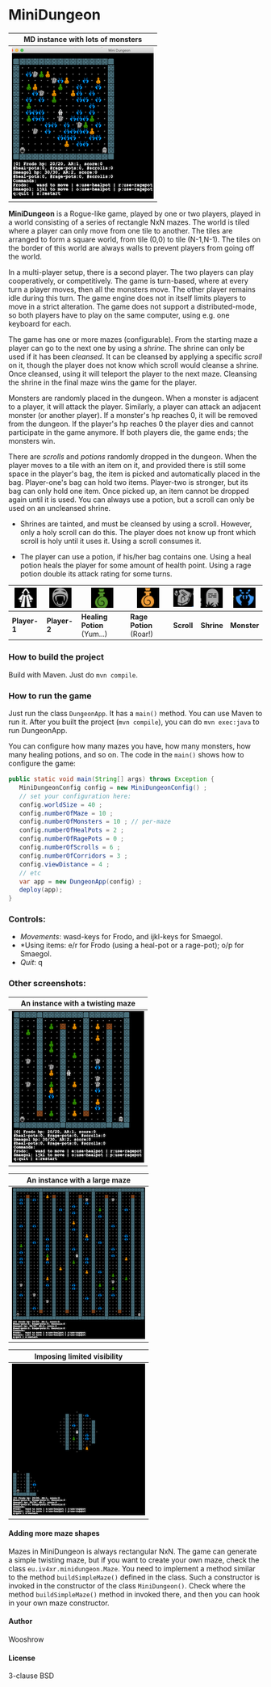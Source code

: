# MiniDungeon

|  MD instance with lots of monsters |
|--|
|![screenshot-2](./assets/ss2.png)|

**MiniDungeon** is a Rogue-like game, played by one or two players, played in a world consisting of a series of rectangle NxN mazes. The world is tiled where a player can only move from one tile to another. The tiles are arranged to form a square world, from tile (0,0) to tile (N-1,N-1). The tiles on the border of this world are always walls to prevent players from going off the world.


In a multi-player setup, there is a second player. The two players can play cooperatively, or competitively. The game is turn-based, where at every turn a player moves, then all the monsters move. The other player remains idle during this turn. The game engine does not in itself limits players to move in a strict alteration. The game does not support a distributed-mode, so both players have to play on the same computer, using e.g. one keyboard for each.

The game has one or more mazes (configurable). From the starting maze a player can go to the next one by using a _shrine_. The shrine can only be used if it has been _cleansed_.
It can be cleansed by applying a specific _scroll_ on it, though the player does not know which scroll would cleanse a shrine. Once cleansed, using it will teleport the player
to the next maze. Cleansing the shrine in the final maze wins the game for the player.

Monsters are randomly placed in the dungeon. When a monster is adjacent to a player, it will attack the player. Similarly, a player can attack an adjacent monster (or
another player). If a monster's hp reaches 0, it will be removed from the dungeon.
If the player's hp reaches 0 the player dies and cannot participate in the game anymore. If both players die, the game ends; the monsters win.

There are _scrolls_ and _potions_ randomly dropped in the dungeon. When the player moves to a tile with an item on it, and provided there is still some space in the player's bag, the item is picked and automatically placed in the  bag. Player-one's bag can hold two items. Player-two is stronger, but its bag can only hold one item. Once picked up, an item cannot be dropped again until it is used. You can always use a potion, but a scroll can only be used on an uncleansed shrine.

   * Shrines are tainted, and must be cleansed by using a scroll. However, only a holy scroll can do this. The player does not know up front which scroll is holy until it uses it. Using a scroll consumes it.

   * The player can use a potion, if his/her bag contains one. Using a heal potion heals the player for some amount of health point. Using a rage potion double its attack rating for some turns.

| ![Frodo](./assets/fr.png) | ![Smeagol](./assets/sm.png) | ![Heal-pot](./assets/hp.png) | ![Rage-pot](./assets/rp.png) | ![Scroll](./assets/sc.png) | ![Shrine](./assets/sh.png) | ![Monster](./assets/mo.png) |
|---|---|---|---|---|---|---|
| **Player-1** | **Player-2** | **Healing Potion** (Yum...) | **Rage Potion** (Roar!) | **Scroll** | **Shrine** | **Monster** |

### How to build the project

Build with Maven. Just do `mvn compile`.

### How to run the game

Just run the class `DungeonApp`. It has a `main()` method. You can use Maven to run it. After you built the project (`mvn compile`), you can do `mvn exec:java` to run DungeonApp.

You can configure how many mazes you have, how many monsters, how many healing potions, and so on. The code in the `main()` shows how to configure the game:

```java
public static void main(String[] args) throws Exception {		
   MiniDungeonConfig config = new MiniDungeonConfig() ;
   // set your configuration here:
   config.worldSize = 40 ;
   config.numberOfMaze = 10 ;
   config.numberOfMonsters = 10 ; // per-maze
   config.numberOfHealPots = 2 ;
   config.numberOfRagePots = 0 ;
   config.numberOfScrolls = 6 ;
   config.numberOfCorridors = 3 ;
   config.viewDistance = 4 ;
   // etc
   var app = new DungeonApp(config) ;
   deploy(app);
}
```

### Controls:

  * *Movements*: wasd-keys for Frodo, and ijkl-keys for Smaegol.
  * *Using items: e/r for Frodo (using a heal-pot or a rage-pot); o/p for Smaegol.
  * *Quit*: q

### Other screenshots:

| An instance with a twisting maze |
|--|
| ![screenshot-1](./assets/ss1.png) |

| An instance with a large maze |
|--|
| ![screenshot-3](./assets/ss3.png) |

| Imposing limited visibility |
|---|
| ![screenshot-4](./assets/ss4.png) |

#### Adding more maze shapes

Mazes in MiniDungeon is always rectangular NxN. The game can generate
a simple twisting maze, but if you want to create your own maze, check
the class `eu.iv4xr.minidungeon.Maze`. You need to implement a method
similar to the method `buildSimpleMaze()` defined in the class.
Such a constructor is invoked in the constructor of the class `MiniDungeon()`.
Check where the method `buildSimpleMaze()` method in invoked there, and
then you can hook in your own maze constructor.


#### Author

Wooshrow

#### License

3-clause BSD
